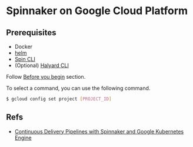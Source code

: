 
# Spinnaker on Google Cloud Platform

## Prerequisites

* Docker
* [helm](https://helm.sh/)
* [Spin CLI](https://www.spinnaker.io/guides/spin/)
* (Optional) [Halyard CLI](https://www.spinnaker.io/setup/install/halyard/)

Follow [Before you begin](https://cloud.google.com/solutions/continuous-delivery-spinnaker-kubernetes-engine#before-you-begin) section.

To select a command, you can use the following command.

```sh
$ gcloud config set project [PROJECT_ID]
```

## Refs

* [Continuous Delivery Pipelines with Spinnaker and Google Kubernetes Engine](https://cloud.google.com/solutions/continuous-delivery-spinnaker-kubernetes-engine)
